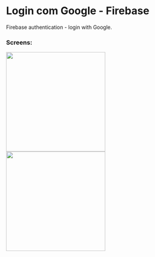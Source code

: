 # Login com Google - Firebase

Firebase authentication - login with Google.

### Screens: 

<img height=270 src="https://github.com/MariaE-duarda/fireGoogle/blob/main/public/screen%20login.png?raw=true"> <img height=270 src="https://github.com/MariaE-duarda/fireGoogle/blob/main/public/screen%20Logado.png?raw=true">
